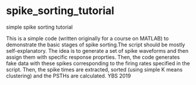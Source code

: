 # spike_sorting_tutorial
simple spike sorting tutorial 


This is a simple code (written originally for a course on MATLAB) to demonstrate the basic stages of spike sorting.The script should be mostly self-explanatory.
The idea is to generate a set of spike waveforms and then assign them with specific response proprties. 
Then, the code generates fake data with these spikes corresponding to the firing rates specified in the script.
Then, the spike times are extracted, sorted (using simple K means clustering) and the PSTHs are calculated.
YBS 2019
